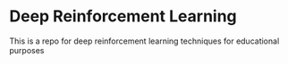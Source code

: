 # Deep Reinforcement Learning

This is a repo for deep reinforcement learning techniques for educational purposes
